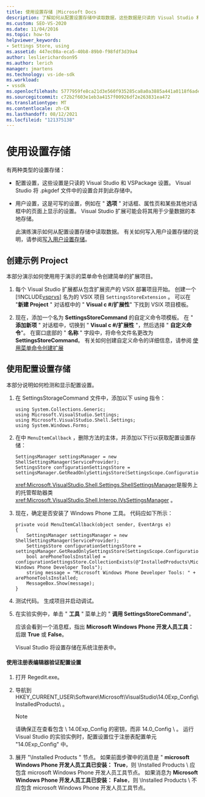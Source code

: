 ```yaml
---
title: 使用设置存储 |Microsoft Docs
description: 了解如何从配置设置存储中读取数据，这些数据是只读的 Visual Studio 和 VSPackage 设置。
ms.custom: SEO-VS-2020
ms.date: 11/04/2016
ms.topic: how-to
helpviewer_keywords:
- Settings Store, using
ms.assetid: 447ec08a-eca5-40b8-89b0-f98fdf3d39a4
author: leslierichardson95
ms.author: lerich
manager: jmartens
ms.technology: vs-ide-sdk
ms.workload:
- vssdk
ms.openlocfilehash: 5777959fe8ca21d3e560f935285ca8a0a3885a441a0118f6ade8a40b208a5bc7
ms.sourcegitcommit: c72b2f603e1eb3a4157f00926df2e263831ea472
ms.translationtype: MT
ms.contentlocale: zh-CN
ms.lasthandoff: 08/12/2021
ms.locfileid: "121375138"
---
```

# <a name="using-the-settings-store"></a>使用设置存储
有两种类型的设置存储：

- 配置设置，这些设置是只读的 Visual Studio 和 VSPackage 设置。 Visual Studio 将 .pkgdef 文件中的设置合并到此存储中。

- 用户设置，这是可写的设置，例如在 " **选项** " 对话框、属性页和某些其他对话框中的页面上显示的设置。 Visual Studio 扩展可能会将其用于少量数据的本地存储。

  此演练演示如何从配置设置存储中读取数据。 有关如何写入用户设置存储的说明，请参阅[写入用户设置存储](../extensibility/writing-to-the-user-settings-store.md)。

## <a name="creating-the-example-project"></a>创建示例 Project
 本部分演示如何使用用于演示的菜单命令创建简单的扩展项目。

1. 每个 Visual Studio 扩展都从包含扩展资产的 VSIX 部署项目开始。 创建一个 [!INCLUDE[vsprvs](../code-quality/includes/vsprvs_md.md)] 名为的 VSIX 项目 `SettingsStoreExtension` 。 可以在 "**新建 Project** " 对话框中的 " **Visual c #/扩展性**" 下找到 VSIX 项目模板。

2. 现在，添加一个名为 **SettingsStoreCommand** 的自定义命令项模板。 在 " **添加新项** " 对话框中，切换到 " **Visual c #/扩展性** "，然后选择 " **自定义命令**"。 在窗口底部的 " **名称** " 字段中，将命令文件名更改为 **SettingsStoreCommand**。 有关如何创建自定义命令的详细信息，请参阅 [使用菜单命令创建扩展](../extensibility/creating-an-extension-with-a-menu-command.md)

## <a name="using-the-configuration-settings-store"></a>使用配置设置存储
 本部分说明如何检测和显示配置设置。

1. 在 SettingsStorageCommand 文件中，添加以下 using 指令：

   ```
   using System.Collections.Generic;
   using Microsoft.VisualStudio.Settings;
   using Microsoft.VisualStudio.Shell.Settings;
   using System.Windows.Forms;
   ```

2. 在中 `MenuItemCallback` ，删除方法的主体，并添加以下行以获取配置设置存储：

   ```
   SettingsManager settingsManager = new ShellSettingsManager(ServiceProvider);
   SettingsStore configurationSettingsStore = settingsManager.GetReadOnlySettingsStore(SettingsScope.Configuration);
   ```

    <xref:Microsoft.VisualStudio.Shell.Settings.ShellSettingsManager>是服务上的托管帮助器类 <xref:Microsoft.VisualStudio.Shell.Interop.IVsSettingsManager> 。

3. 现在，确定是否安装了 Windows Phone 工具。 代码应如下所示：

   ```
   private void MenuItemCallback(object sender, EventArgs e)
   {
       SettingsManager settingsManager = new ShellSettingsManager(ServiceProvider);
       SettingsStore configurationSettingsStore = settingsManager.GetReadOnlySettingsStore(SettingsScope.Configuration);
       bool arePhoneToolsInstalled = configurationSettingsStore.CollectionExists(@"InstalledProducts\Microsoft Windows Phone Developer Tools");
       string message = "Microsoft Windows Phone Developer Tools: " + arePhoneToolsInstalled;
       MessageBox.Show(message);
   }
   ```

4. 测试代码。 生成项目并启动调试。

5. 在实验实例中，单击 " **工具** " 菜单上的 " **调用 SettingsStoreCommand**"。

    应该会看到一个消息框，指出 **Microsoft Windows Phone 开发人员工具：** 后跟 **True** 或 **False**。

   Visual Studio 将设置存储在系统注册表中。

#### <a name="to-use-a-registry-editor-to-verify-configuration-settings"></a>使用注册表编辑器验证配置设置

1. 打开 Regedit.exe。

2. 导航到 HKEY_CURRENT_USER\Software\Microsoft\VisualStudio\14.0Exp_Config\InstalledProducts\\ 。

    > [!NOTE]
    > 请确保正在查看包含 \ 14.0Exp_Config 的密钥，而非 14.0_Config \\ 。 运行 Visual Studio 的实验实例时，配置设置位于注册表配置单元 "14.0Exp_Config" 中。

3. 展开 "\Installed Products \" 节点。 如果前面步骤中的消息是 " **microsoft Windows Phone 开发人员工具已安装： True**，则 \Installed Products \ 应包含 microsoft Windows Phone 开发人员工具节点。 如果消息为 **Microsoft Windows Phone 开发人员工具已安装： False**，则 \Installed Products \ 不应包含 microsoft Windows Phone 开发人员工具节点。
